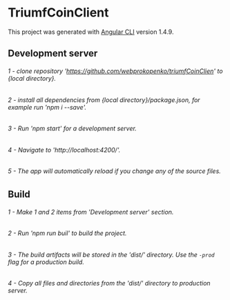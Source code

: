 # TriumfCoinClient

This project was generated with [Angular CLI](https://github.com/angular/angular-cli) version 1.4.9.

## Development server
###### 1 - clone repository 'https://github.com/webprokopenko/triumfCoinClien' to {local directory}.
###### 2 - install all dependencies from {local directory}/package.json, for example run 'npm i --save'.
###### 3 - Run 'npm start' for a development server.
###### 4 - Navigate to 'http://localhost:4200/'. 
###### 5 - The app will automatically reload if you change any of the source files.

## Build

###### 1 - Make 1 and 2 items from 'Development server' section.
###### 2 - Run 'npm run buil' to build the project.
###### 3 - The build artifacts will be stored in the 'dist/' directory. Use the `-prod` flag for a production build.
###### 4 - Copy all files and directories from the 'dist/' directory to production server.
